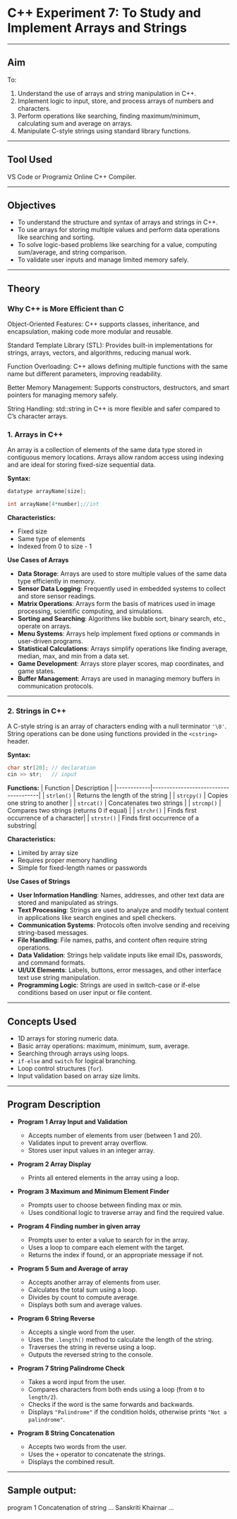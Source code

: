 # C++ Experiment 7: To Study and Implement Arrays and Strings

---

## Aim
To:
1. Understand the use of arrays and string manipulation in C++.
2. Implement logic to input, store, and process arrays of numbers and characters.
3. Perform operations like searching, finding maximum/minimum, calculating sum and average on arrays.
4. Manipulate C-style strings using standard library functions.

---

## Tool Used
VS Code or Programiz Online C++ Compiler.

---

## Objectives
- To understand the structure and syntax of arrays and strings in C++.
- To use arrays for storing multiple values and perform data operations like searching and sorting.
- To solve logic-based problems like searching for a value, computing sum/average, and string comparison.
- To validate user inputs and manage limited memory safely.

---

## Theory

### Why C++ is More Efficient than C
Object-Oriented Features: C++ supports classes, inheritance, and encapsulation, making code more modular and reusable.

Standard Template Library (STL): Provides built-in implementations for strings, arrays, vectors, and algorithms, reducing manual work.

Function Overloading: C++ allows defining multiple functions with the same name but different parameters, improving readability.

Better Memory Management: Supports constructors, destructors, and smart pointers for managing memory safely.

String Handling: std::string in C++ is more flexible and safer compared to C’s character arrays.


### 1. Arrays in C++
An array is a collection of elements of the same data type stored in contiguous memory locations. Arrays allow random access using indexing and are ideal for storing fixed-size sequential data.

**Syntax:**
```cpp
datatype arrayName[size];

int arrayName[4*number];//int
```

**Characteristics:**
- Fixed size
- Same type of elements
- Indexed from 0 to size - 1

**Use Cases of Arrays**
- **Data Storage**: Arrays are used to store multiple values of the same data type efficiently in memory.
- **Sensor Data Logging**: Frequently used in embedded systems to collect and store sensor readings.
- **Matrix Operations**: Arrays form the basis of matrices used in image processing, scientific computing, and simulations.
- **Sorting and Searching**: Algorithms like bubble sort, binary search, etc., operate on arrays.
- **Menu Systems**: Arrays help implement fixed options or commands in user-driven programs.
- **Statistical Calculations**: Arrays simplify operations like finding average, median, max, and min from a data set.
- **Game Development**: Arrays store player scores, map coordinates, and game states.
- **Buffer Management**: Arrays are used in managing memory buffers in communication protocols.


---

### 2. Strings in C++
A C-style string is an array of characters ending with a null terminator `'\0'`. String operations can be done using functions provided in the `<cstring>` header.

**Syntax:**
```cpp
char str[20]; // declaration
cin >> str;   // input
```

**<cstring> Functions:**
| Function   | Description                          |
|------------|--------------------------------------|
| `strlen()` | Returns the length of the string     |
| `strcpy()` | Copies one string to another         |
| `strcat()` | Concatenates two strings             |
| `strcmp()` | Compares two strings (returns 0 if equal) |
| `strchr()` | Finds first occurrence of a character|
| `strstr()` | Finds first occurrence of a substring|

**Characteristics:**
- Limited by array size
- Requires proper memory handling
- Simple for fixed-length names or passwords

**Use Cases of Strings**
- **User Information Handling**: Names, addresses, and other text data are stored and manipulated as strings.
- **Text Processing**: Strings are used to analyze and modify textual content in applications like search engines and spell checkers.
- **Communication Systems**: Protocols often involve sending and receiving string-based messages.
- **File Handling**: File names, paths, and content often require string operations.
- **Data Validation**: Strings help validate inputs like email IDs, passwords, and command formats.
- **UI/UX Elements**: Labels, buttons, error messages, and other interface text use string manipulation.
- **Programming Logic**: Strings are used in switch-case or if-else conditions based on user input or file content.

---

## Concepts Used
- 1D arrays for storing numeric data.
- Basic array operations: maximum, minimum, sum, average.
- Searching through arrays using loops.
- `if-else` and `switch` for logical branching.
- Loop control structures (`for`).
- Input validation based on array size limits.

---

## Program Description

- **Program 1 Array Input and Validation**
  - Accepts number of elements from user (between 1 and 20).
  - Validates input to prevent array overflow.
  - Stores user input values in an integer array.

- **Program 2 Array Display**
  - Prints all entered elements in the array using a loop.

- **Program 3 Maximum and Minimum Element Finder**
  - Prompts user to choose between finding max or min.
  - Uses conditional logic to traverse array and find the required value.

- **Program 4 Finding number in given array**
  - Prompts user to enter a value to search for in the array.
  - Uses a loop to compare each element with the target.
  - Returns the index if found, or an appropriate message if not.

- **Program 5 Sum and Average of array**
  - Accepts another array of elements from user.
  - Calculates the total sum using a loop.
  - Divides by count to compute average.
  - Displays both sum and average values.

- **Program 6 String Reverse**
  - Accepts a single word from the user.
  - Uses the `.length()` method to calculate the length of the string.
  - Traverses the string in reverse using a loop.
  - Outputs the reversed string to the console.

- **Program 7 String Palindrome Check**
  - Takes a word input from the user.
  - Compares characters from both ends using a loop (from `0` to `length/2`).
  - Checks if the word is the same forwards and backwards.
  - Displays `"Palindrome"` if the condition holds, otherwise prints `"Not a palindrome"`.

- **Program 8 String Concatenation**
  - Accepts two words from the user.
  - Uses the `+` operator to concatenate the strings.
  - Displays the combined result.
    
---

## Sample output: 
program 1 Concatenation of string
...
Sanskriti Khairnar
...

```
